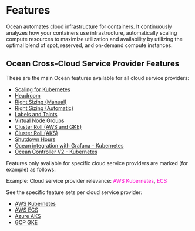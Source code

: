 # Features

Ocean automates cloud infrastructure for containers. It continuously analyzes how your containers use infrastructure, automatically scaling compute resources to maximize utilization and availability by utilizing the optimal blend of spot, reserved, and on-demand compute instances.

## Ocean Cross-Cloud Service Provider Features

These are the main Ocean features available for all cloud service providers:

* [Scaling for Kubernetes](ocean/features/scaling-kubernetes)
* [Headroom](ocean/features/headroom)
* [Right Sizing (Manual)](ocean/features/right-sizing)
* [Right Sizing (Automatic)](ocean/features/ocean-cluster-right-sizing-tab)
* [Labels and Taints](ocean/features/labels-and-taints)
* [Virtual Node Groups](ocean/features/launch-specifications)
* [Cluster Roll (AWS and GKE)](ocean/features/roll-gen)
* [Cluster Roll (AKS)](ocean/features/roll)
* [Shutdown Hours](ocean/features/running-hours)
* [Ocean integration with Grafana - Kubernetes](ocean/tools-and-integrations/grafana-dashboard)
* [Ocean Controller V2 - Kubernetes](ocean/tutorials/ocean-controller-v2/)

Features only available for specific cloud service providers are marked (for example) as follows:

Example: Cloud service provider relevance: <font color="#FC01CC">AWS Kubernetes</font>, <font color="#FC01CC">ECS</font>

See the specific feature sets per cloud service provider:

*  [AWS Kubernetes](https://docs.spot.io/ocean/aws-kubernetes/)
*  [AWS ECS](https://docs.spot.io/ocean/aws-ecs/)
*  [Azure AKS](https://docs.spot.io/ocean/azure-aks/)
*  [GCP GKE](https://docs.spot.io/ocean/gcp-gke/)

